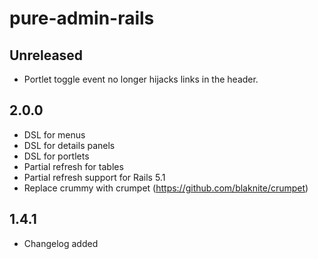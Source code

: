 # pure-admin-rails

## Unreleased

* Portlet toggle event no longer hijacks links in the header.

## 2.0.0

* DSL for menus
* DSL for details panels
* DSL for portlets
* Partial refresh for tables
* Partial refresh support for Rails 5.1
* Replace crummy with crumpet (https://github.com/blaknite/crumpet)

## 1.4.1

* Changelog added
